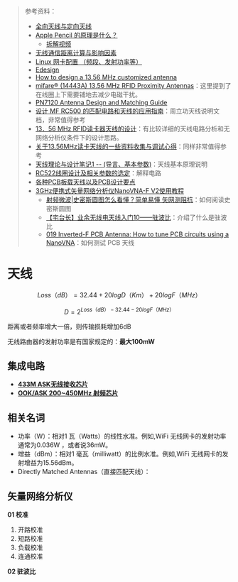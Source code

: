 > 参考资料：
>
> - [全向天线与定向天线](https://www.cisco.com/c/zh_cn/support/docs/wireless-mobility/wireless-lan-wlan/82068-omni-vs-direct.html)
> - [Apple Pencil 的原理是什么？](https://www.zhihu.com/question/67483519)
>   - [拆解视频](https://www.youtube.com/watch?v=A01KEPmwgto)
> - [无线通信距离计算与影响因素](https://zhuanlan.zhihu.com/p/375432428)
> - [Linux 网卡配置 （频段、发射功率等）](https://blog.csdn.net/lin_qc/article/details/103771371)
> - [Edesign](https://www.st.com/content/st_com/en/support/resources/edesign.html)
> - [How to design a 13.56 MHz customized antenna](https://www.st.com/resource/en/application_note/an2866-how-to-design-a-1356-mhz-customized-antenna-for-st25-nfc--rfid-tags-stmicroelectronics.pdf)
> - [mifare® (14443A) 13.56 MHz RFID Proximity Antennas](http://nic.vajn.icu/PDF/nfc/Mifare/Mifare_13.56_MHz_RFID_Proximity_Antennas.pdf)：这里提到了在线圈上下需要铺地去减少电磁干扰。
> - [PN7120 Antenna Design and Matching Guide](https://www.nxp.com.cn/docs/en/application-note/AN11564.pdf)
> - [设计 MF RC500 的匹配电路和天线的应用指南](http://file.elecfans.com/web1/M00/55/EE/o4YBAFs2bgGAXXdXAA78Pk5yLps818.pdf)：周立功天线说明文档，非常值得参考
> - [13．56 MHz RFID读卡器天线的设计](http://www.edatop.com/down/paper/antenna/%E5%A4%A9%E7%BA%BF%E8%AE%BE%E8%AE%A1-29343ew5zcairwr.pdf)：有比较详细的天线电路分析和无网络分析仪条件下的设计思路。
> - [关于13.56MHz读卡天线的一些资料收集与调试心得](https://blog.csdn.net/wwt18811707971/article/details/80641432?ops_request_misc=&request_id=&biz_id=102&utm_term=rfid%20%E8%AF%BB%E5%8D%A1%E5%99%A8%E5%A4%A9%E7%BA%BF&utm_medium=distribute.pc_search_result.none-task-blog-2~all~sobaiduweb~default-0-80641432.nonecase&spm=1018.2226.3001.4187)：同样非常值得参考
> - [天线理论与设计笔记1 -- (导言、基本参数)](https://zhuanlan.zhihu.com/p/262708064)：天线基本原理说明
> - [RC522线圈设计及相关参数的选定](https://blog.csdn.net/qq_49979053/article/details/120436760)：解释电路
> - [各种PCB板载天线以及PCB设计要点](https://www.mwrf.net/tech/antenna/2018/24131.html)
> - [3GHz便携式矢量网络分析仪NanoVNA-F V2使用教程](https://www.bilibili.com/video/BV1ht4y1K7rK/?spm_id_from=333.337.search-card.all.click&vd_source=b736aa3d7f0fdf47b59ea3021dc810ab)
>   - [射频微波|史密斯圆图怎么看懂？简单易懂 矢网测阻抗](https://www.bilibili.com/video/BV1324y1w7BF/?spm_id_from=333.337.search-card.all.click&vd_source=b736aa3d7f0fdf47b59ea3021dc810ab)：如何阅读史密斯圆图
>   - [【宅台长】业余无线电天线入门10——驻波比](https://www.bilibili.com/video/BV1N4411d7XU/?spm_id_from=333.337.search-card.all.click&vd_source=b736aa3d7f0fdf47b59ea3021dc810ab)：介绍了什么是驻波比
>   - [019 Inverted-F PCB Antenna: How to tune PCB circuits using a NanoVNA](https://www.youtube.com/watch?v=rbXq0ZwjETo)：如何测试 PCB 天线

# 天线

$$Loss（dB）= 32.44 + 20logD（Km） + 20logF（MHz）$$

$$D = 2^{Loss（dB） - 32.44 - 20logF（MHz）}$$

距离或者频率增大一倍，则传输损耗增加6dB

无线路由器的发射功率是有国家规定的：**最大100mW**



## 集成电路

- [**433M ASK无线接收芯片**](https://item.szlcsc.com/3404128.html)
- [**OOK/ASK 200~450MHz 射频芯片**](https://item.szlcsc.com/513851.html)



## 相关名词

- 功率（W）：相对1 瓦（Watts）的线性水准。例如,WiFi 无线网卡的发射功率通常为0.036W ，或者说36mW。
- 增益（dBm）：相对1 毫瓦（milliwatt）的比例水准。例如,WiFi 无线网卡的发射增益为15.56dBm。
- Directly Matched Antennas（直接匹配天线）：



## 矢量网络分析仪

**01 校准**

1. 开路校准
2. 短路校准
3. 负载校准
4. 连通校准

**02 驻波比**